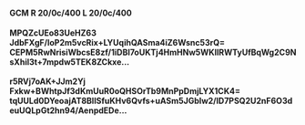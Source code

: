 #### GCM R 20/0c/400 L 20/0c/400
**MPQZcUEo83UeHZ63**<br/>**JdbFXgF/loP2m5vcRix+LYUqihQASma4iZ6Wsnc53rQ=**<br/>**CEPM5RwNrisiWbcsE8zf/1iDBI7oUKTj4HmHNw5WKllRWTyUfBqWg2C9NsXhil3t+7mpdw5TEK8ZCkxe...**<br/><br/>
**r5RVj7oAK+JJm2Yj**<br/>**Fxkw+BWhtpJf3dKmUuR0oQHSOrTb9MnPpDmjLYX1CK4=**<br/>**tqUULd0DYeoajAT8BlISfuKHv6Qvfs+uASm5JGbIw2/lD7PSQ2U2nF6O3deuUQLpGt2hn94/AenpdEDe...**